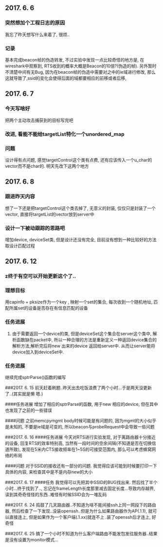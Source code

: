 ## 2017. 6. 6

### 突然想加个工程日志的原因
我忘了昨天想写什么来着了, 很烦..

### 记录
基本完成beacon帧的伪造转发, 不过实验中发现一点比较奇怪的地方是, 在wireshark中观察到, RTS收到的概率大概是Beacon的10倍?(伪造的帧).
另外暂时不清楚中间有无Bug, 因为在beacon帧的伪造中需要对之中的ie域进行修改, 那么这就导致了,ssid的变化会使得后面的域都要相应的前移或者后移, 


## 2017. 6. 7

### 今天写啥好
把两个主动攻击捕获到的目标写完吧

### 改进, 看能不能给targetList特化一个unordered_map

### 问题
设计得有点问题, 感觉targetControl这个类有点费, 还有应该传入一个u_char的vector而不是char的. 明天先改下这两个地方


## 2017. 6. 8
### 跟进昨天内容
想了一下还是把targetControl这个类去掉了, 无意义的封装, 仅仅只是封装了一个vector, 直接将targetList的vector放到server中

### 设计一下被动跟踪的思路吧
增加device, deviceSet类, 但是设计还没有完全, 目前没有想到一种比较好的方法取设计匹配过程

## 2017. 6. 12
### z终于有空可以开始更新这个了..

### 理想目标
用capinfo + pksize作为一个key , 映射一个set<device>的集合, 每次收到一个随机地址, 匹配所属set的设备是否存在有信息匹配的设备

### 任务进展
1. 由于需要返回一个device的类, 但是deviceSet这个集合在server这个类中, 解析函数缺在packet中, 所以一种合理的方法是重新定义一种返回device集合的解析方法,解析完后将new 出来的device 返回给server中. 从而让server能将device加入到deviceSet中.	

### 任务进展
继续完成sptrParse()函数的编写

###2017. 6. 15
前天赶着刷题..昨天出去吃饭浪费了两个小时...于是两天没更新了..(其实就是懒 嗯.)

####任务进展
增加了相应的sptrParse的函数, 用于new 相应的device, 但在其中也发现了之前的一些错误

####问题
之前memcpymgmt body时候可能是有问题的, 因为mgmt的大小似乎是未知的, 不要是ie域是可变的, 所以beacon与probeRequest中会导致一些问题

###2017. 6. 16
####任务进展
今天对RTS进行实验发现, 对于离路由器十分接近的设备, 回复RTS的效率特别高, 当然有一段时间的空余间隔(不知道是否在切换信道所致), 发现在5米内CTS接收频率在1~5S的可接受范围内, 那么可以考虑蜂窝网络的布局

####问题
对于SSID的接收还有一部分的问题. 我觉得应该可能到时候要打印一下具体的内容, 来检查其中是不是内存new的大小


###2017. 6. 17
####任务
我觉得可以先把其中SSID的BUG找出来.
然后找了半个小时...终于找到了.., 忘记在frameLength长度那里减去固定长度...导致内存越界, 读到其奇奇怪怪的东西..难怪有时候SSID会为一堆乱码

###2017. 6. 24
捣鼓了几天路由器..不知道为啥不能间接ssh上同一网段下的路由器, 然后检查了一下发现..没装openssh..但是为什么如果路由器作为AP(.1.1), 就可以直接连上, 但是如果作为一个客户端(.1.xx)就连不上 .装了openssh后才连上, 好奇怪


###2017. 6. 25
搞了一个小时不知道为什么客户端路由不能发包发往服务器..结果是没有设置为monitor模式...